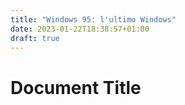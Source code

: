```yaml
---
title: "Windows 95: l'ultimo Windows"
date: 2023-01-22T18:38:57+01:00
draft: true
---
```

# Document Title

